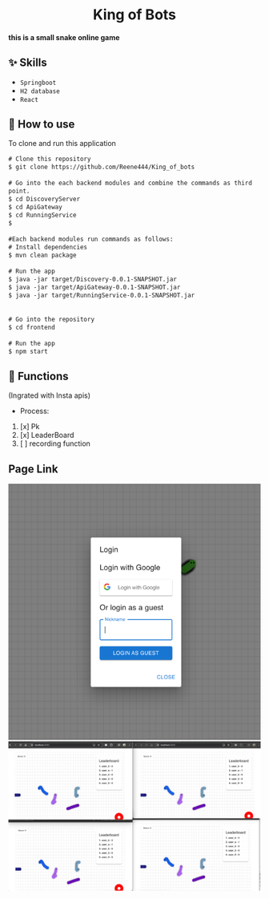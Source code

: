 
<h1 align="center">King of Bots</h1>


#### this is a small snake online game

## :sparkles: Skills
- `Springboot`
- `H2 database`
- `React`

## :book: How to use
To clone and run this application
```
# Clone this repository
$ git clone https://github.com/Reene444/King_of_bots
 
# Go into the each backend modules and combine the commands as third point.
$ cd DiscoveryServer
$ cd ApiGateway
$ cd RunningService
$ 

#Each backend modules run commands as follows:
# Install dependencies
$ mvn clean package

# Run the app
$ java -jar target/Discovery-0.0.1-SNAPSHOT.jar
$ java -jar target/ApiGateway-0.0.1-SNAPSHOT.jar
$ java -jar target/RunningService-0.0.1-SNAPSHOT.jar


# Go into the repository
$ cd frontend

# Run the app
$ npm start

```
## :wrench: Functions
(Ingrated with Insta apis)
-  Process:
1. [x] Pk
2. [x] LeaderBoard
3. [ ] recording function


## Page Link

![img_1.png](img_1.png)
![img_2.png](img_2.png)





